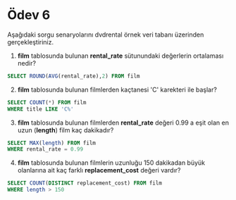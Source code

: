 # Ödev 6
Aşağıdaki sorgu senaryolarını dvdrental örnek veri tabanı üzerinden gerçekleştiriniz.

1. **film** tablosunda bulunan **rental_rate** sütunundaki değerlerin ortalaması nedir?
```sql
SELECT ROUND(AVG(rental_rate),2) FROM film
```
2. **film** tablosunda bulunan filmlerden kaçtanesi 'C' karekteri ile başlar?
```sql
SELECT COUNT(*) FROM film
WHERE title LIKE 'C%'
```
3. **film** tablosunda bulunan filmlerden **rental_rate** değeri 0.99 a eşit olan en uzun (**length**) film kaç dakikadır?
```sql
SELECT MAX(length) FROM film
WHERE rental_rate = 0.99
```
4. **film** tablosunda bulunan filmlerin uzunluğu 150 dakikadan büyük olanlarına ait kaç farklı **replacement_cost** değeri vardır?
```sql
SELECT COUNT(DISTINCT replacement_cost) FROM film
WHERE length > 150
```